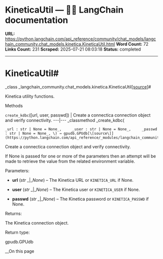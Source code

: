 # KineticaUtil — 🦜🔗 LangChain  documentation

**URL:** https://python.langchain.com/api_reference/community/chat_models/langchain_community.chat_models.kinetica.KineticaUtil.html
**Word Count:** 72
**Links Count:** 231
**Scraped:** 2025-07-21 08:03:18
**Status:** completed

---

# KineticaUtil\#

_class _langchain\_community.chat\_models.kinetica.KineticaUtil[\[source\]](https://python.langchain.com/api_reference/_modules/langchain_community/chat_models/kinetica.html#KineticaUtil)\#     

Kinetica utility functions.

Methods

`create_kdbc`\(\[url, user, passwd\]\) | Create a connectica connection object and verify connectivity.   ---|---      _classmethod _create\_kdbc\(

    _url : str | None = None_,     _user : str | None = None_,     _passwd : str | None = None_, \) → gpudb.GPUdb[\[source\]](https://python.langchain.com/api_reference/_modules/langchain_community/chat_models/kinetica.html#KineticaUtil.create_kdbc)\#     

Create a connectica connection object and verify connectivity.

If None is passed for one or more of the parameters then an attempt will be made to retrieve the value from the related environment variable.

Parameters:     

  * **url** \(_str_ _|__None_\) – The Kinetica URL or `KINETICA_URL` if None.

  * **user** \(_str_ _|__None_\) – The Kinetica user or `KINETICA_USER` if None.

  * **passwd** \(_str_ _|__None_\) – The Kinetica password or `KINETICA_PASSWD` if None.

Returns:     

The Kinetica connection object.

Return type:     

gpudb.GPUdb

__On this page